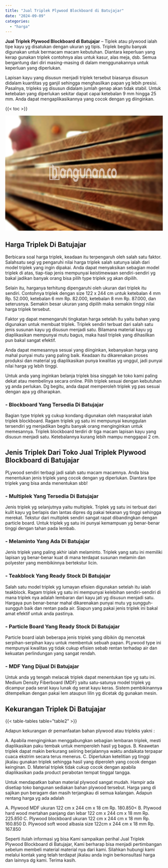 ```yaml
---
title: "Jual Triplek Plywood Blockboard di Batujajar"
date: "2024-09-09"
categories: 
  - "harga"
---
```


**Jual Triplek Plywood Blockboard di Batujajar** – Tiplek atau plywood ialah tipe kayu yg disatukan dengan ukuran yg tipis. Triplek begitu banyak digunakan untuk bermacam macam kebutuhan. Diantara keperluan yang kerap gunakan triplek contohnya alas untuk kasur, alas meja, dsb. Semua bergantung dari diri masing-masing di dalam menggunakannya untuk keperluan yang diperlukan.

Lapisan kayu yang disusun menjadi triplek tersebut biasanya disusun didalam kuantitas yg ganjil sehingga menghasilkan papan yg lebih presisi. Pasalnya, tripleks yg disusun didalam jumlah genap akan tidak stabil. Untuk ketebalan yang diperlukan sekitar dapat capai ketebalan 9 mm hingga 25 mm. Anda dapat mengaplikasikannya yang cocok dengan yg diinginkan.

{{< toc >}}

![Jual Triplek Plywood Blockboard di Batujajar](/images/jual-triplek-murah-08.png)

## Harga Triplek Di Batujajar

Berbicara soal harga triplek, keadaan itu terpengaruh oleh salah satu faktor. Salahsatu segi yg pengaruhi nilai harga triplek salah satunya ialah dari model triplek yang ingin dipakai. Anda dapat menyaksikan sebagian model triplek di atas, tiap-tiap jenis mempunyai keistimewaan sendiri-sendiri yg bakal jadikan banyak orang bisa pilih type triplek yg akan dipilih.

Selain itu, harganya terhitung dipengaruhi oleh ukuran dari triplek itu sendiri. Contohnya triplek dengan size 122 x 244 cm untuk ketebalan 4 mm Rp. 52.000, ketebalan 6 mm Rp. 82.000, ketebalan 8 mm Rp. 87.000, dan seterusnya. Semakin besar ukuran yang dipilih maka semakin tinggi nilai harga triplek tersebut.

Faktor yg dapat memengaruhi tingkatan harga setelah itu yaitu bahan yang digunakan untuk membuat triplek. Triplek sendiri terbuat dari salah satu jenis susunan kayu yg disusun menjadi satu. Bilamana material kayu yg diaplikasikan mempunyai mutu bagus, maka hasil triplek yang dihasilkan pun bakal sangat efektif.

Anda dapat memesannya sesuai yang diinginkan, kebanyakan harga yang mahal punyai mutu yang paling baik. Keadaan itu dikarenakan proses produksi dan material yg diaplikasikan punya kwalitas yg unggul, jadi punyai nilai harga yg lebih tinggi.

Untuk anda yang inginkan belanja triplek bisa singgah ke toko kami paling dekat atau membelinya secara online. Pilih triplek sesuai dengan kebutuhan yg anda perlukan. Dg begitu, anda dapat memperoleh triplek yg pas sesuai dengan apa yg diharapkan.

### \- Blockboard Yang Tersedia Di Batujajar

Bagian type triplek yg cukup kondang digunakan oleh masyarakat ialah triplek blockboard. Ragam triplek yg satu ini mempunyai keunggulan tersendiri yg menjadikan begitu banyak orang menginginkan untuk memesannya. Triplek blockboard terdiri dr tiga macam lapisan kayu yang disusun menjadi satu. Ketebalannya kurang lebih mampu menggapai 2 cm.

## Jenis Triplek Dari Toko Jual Triplek Plywood Blockboard di Batujajar

PLywood sendiri terbagi jadi salah satu macam macamnya. Anda bisa menentukan jenis triplek yang cocok dengan yg diperlukan. Diantara tipe triplek yang bisa anda menentukan sbb!

### \- Multiplek Yang Tersedia Di Batujajar

Jenis triplek yg selanjutnya yaitu multiplek. Triplek yg satu ini terbuat dari kulit kayu yg berlapis dan lantas dipres dg pakai tekanan yg tinggi sehingga merekat. Tekstur dari multiplek sendiri sangat rapat dibandingkan dengan particle board. Untuk triplek yg satu ini punyai kemampuan yg benar-benar tinggi dengan tahan pada lembab.

### \- Melaminto Yang Ada Di Batujajar

Jenis triplek yang paling akhir ialah melaminto. Triplek yang satu ini memiliki lapisan yg benar-benar kuat di mana terdapat susunan melamin dan polyester yang membikinnya bertekstur licin.

### \- Teakblock Yang Ready Stock Di Batujajar

Salah satu model triplek yg lumayan efisien digunakan setelah itu ialah teakblock. Ragam triplek yg satu ini mempunyai kelebihan sendiri-sendiri di mana triplek nya adalah lembaran dari kayu jati yg disusun menjadi satu. Hargaya pun benar-benar mahal dikarenakan punyai mutu yg sungguh-sungguh baik dan rentan pada air. Siapun yang pakai jenis triplek ini bakal amat efektif untuk anda pastinya.

### \- Particle Board Yang Ready Stock Di Batujajar

Particle board ialah beberapa jenis triplek yang dibikin dg mencetak serpihan-serpihan kayu untuk membentuk sebuah papan. PLywood type ini mempunyai kwalitas yg tidak cukup efisien sebab rentan terhadap air dan kekuatan perlindungan yang sangat rendah.

### \- MDF Yang Dijual Di Batujajar

Untuk anda yg tengah melacak triplek dapat menentukan tipe yg satu ini. Medium Density Fiberboard (MDF) yaitu satu-satunya model triplek yg dicampur pada serat kayu lunak dg serat kayu keras. Sistem pembikinannya ditempelkan dengan pakai lem ataupun lilin yg dicetak dg gunakan mesin.

## Kekurangan Triplek Di Batujajar

{{< table-tables table="table2" >}}

Adapun kekurangan dr pemanfaatan bahan plywood atau tripleks yakni :

A. Apabila menginginkan menggabungkan sebagian lembaran triplek, mesti diaplikasikan paku tembak untuk memperoleh hasil yg bagus. B. Keawetan triplek dapat makin berkurang seiiring berjalannya waktu andaikata terpapar cuaca ekstrim secara terus menerus. C. Diperlukan ketelitian yg tinggi jikalau gunakan triplek sehingga hasil yang diperoleh yang cocok dengan keinginan. D. Material triplek tidak cukup cocok dengan apabila diaplikasikan pada product perabotan tempat tinggal tangga.

Untuk mendapatkan bahan material plywood sangat mudah. Hampir ada disetiap toko bangunan sediakan bahan plywood tersebut. Harga yang di sajikan pun beragam dan masih terjangkau di semua kalangan. Adapun rentang harga yg ada adalah

A. Plywood MDF ukuran 122 cm x 244 cm x 18 cm Rp. 180.850< B. Plywood hard wood mertahan panjang dan lebar 122 cm x 244 cm x 18 mm Rp. 225.850 C. Plywood blockboard ukuran 122 cm x 244 cm x 18 mm Rp. 160.850 D. Plywood soft wood albasia size 122cm x 244 cm x 18 mm Rp. 167.850

Seperti itulah informasi yg bisa Kami sampaikan perihal Jual Triplek Plywood Blockboard di Batujajar, Kami berharap bisa menjadi pertimbangan sebelum membeli material material nya dari kami. Silahkan hubungi kami melalui kontak yang telah terdapat jikalau anda ingin berkonsultasi harga dan lainnya dg kami. Terima kasih.
